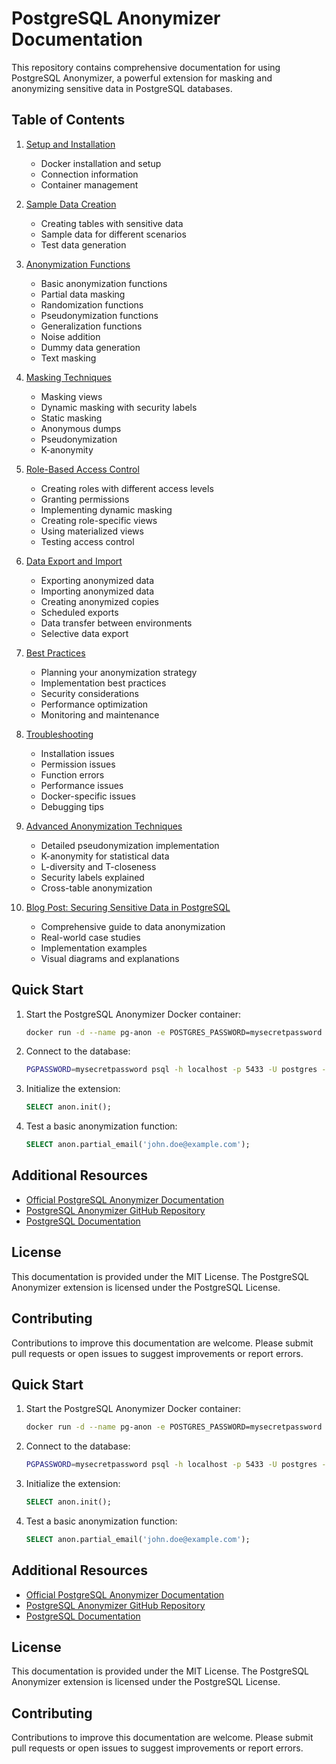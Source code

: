 # PostgreSQL Anonymizer Documentation

This repository contains comprehensive documentation for using PostgreSQL Anonymizer, a powerful extension for masking and anonymizing sensitive data in PostgreSQL databases.

## Table of Contents

1. [Setup and Installation](01_setup_docker.md)
   - Docker installation and setup
   - Connection information
   - Container management

2. [Sample Data Creation](02_sample_data_creation.md)
   - Creating tables with sensitive data
   - Sample data for different scenarios
   - Test data generation

3. [Anonymization Functions](03_anonymization_functions.md)
   - Basic anonymization functions
   - Partial data masking
   - Randomization functions
   - Pseudonymization functions
   - Generalization functions
   - Noise addition
   - Dummy data generation
   - Text masking

4. [Masking Techniques](04_masking_techniques.md)
   - Masking views
   - Dynamic masking with security labels
   - Static masking
   - Anonymous dumps
   - Pseudonymization
   - K-anonymity

5. [Role-Based Access Control](05_role_based_access.md)
   - Creating roles with different access levels
   - Granting permissions
   - Implementing dynamic masking
   - Creating role-specific views
   - Using materialized views
   - Testing access control

6. [Data Export and Import](06_data_export_import.md)
   - Exporting anonymized data
   - Importing anonymized data
   - Creating anonymized copies
   - Scheduled exports
   - Data transfer between environments
   - Selective data export

7. [Best Practices](07_best_practices.md)
   - Planning your anonymization strategy
   - Implementation best practices
   - Security considerations
   - Performance optimization
   - Monitoring and maintenance

8. [Troubleshooting](08_troubleshooting.md)
   - Installation issues
   - Permission issues
   - Function errors
   - Performance issues
   - Docker-specific issues
   - Debugging tips

9. [Advanced Anonymization Techniques](09_advanced_anonymization_techniques.md)
   - Detailed pseudonymization implementation
   - K-anonymity for statistical data
   - L-diversity and T-closeness
   - Security labels explained
   - Cross-table anonymization

10. [Blog Post: Securing Sensitive Data in PostgreSQL](10_blog_post.md)
    - Comprehensive guide to data anonymization
    - Real-world case studies
    - Implementation examples
    - Visual diagrams and explanations

## Quick Start

1. Start the PostgreSQL Anonymizer Docker container:
   ```bash
   docker run -d --name pg-anon -e POSTGRES_PASSWORD=mysecretpassword -p 5433:5432 registry.gitlab.com/dalibo/postgresql_anonymizer:stable
   ```

2. Connect to the database:
   ```bash
   PGPASSWORD=mysecretpassword psql -h localhost -p 5433 -U postgres -d postgres
   ```

3. Initialize the extension:
   ```sql
   SELECT anon.init();
   ```

4. Test a basic anonymization function:
   ```sql
   SELECT anon.partial_email('john.doe@example.com');
   ```

## Additional Resources

- [Official PostgreSQL Anonymizer Documentation](https://postgresql-anonymizer.readthedocs.io/)
- [PostgreSQL Anonymizer GitHub Repository](https://gitlab.com/dalibo/postgresql_anonymizer)
- [PostgreSQL Documentation](https://www.postgresql.org/docs/)

## License

This documentation is provided under the MIT License. The PostgreSQL Anonymizer extension is licensed under the PostgreSQL License.

## Contributing

Contributions to improve this documentation are welcome. Please submit pull requests or open issues to suggest improvements or report errors.

## Quick Start

1. Start the PostgreSQL Anonymizer Docker container:
   ```bash
   docker run -d --name pg-anon -e POSTGRES_PASSWORD=mysecretpassword -p 5433:5432 registry.gitlab.com/dalibo/postgresql_anonymizer:stable
   ```

2. Connect to the database:
   ```bash
   PGPASSWORD=mysecretpassword psql -h localhost -p 5433 -U postgres -d postgres
   ```

3. Initialize the extension:
   ```sql
   SELECT anon.init();
   ```

4. Test a basic anonymization function:
   ```sql
   SELECT anon.partial_email('john.doe@example.com');
   ```

## Additional Resources

- [Official PostgreSQL Anonymizer Documentation](https://postgresql-anonymizer.readthedocs.io/)
- [PostgreSQL Anonymizer GitHub Repository](https://gitlab.com/dalibo/postgresql_anonymizer)
- [PostgreSQL Documentation](https://www.postgresql.org/docs/)

## License

This documentation is provided under the MIT License. The PostgreSQL Anonymizer extension is licensed under the PostgreSQL License.

## Contributing

Contributions to improve this documentation are welcome. Please submit pull requests or open issues to suggest improvements or report errors.
